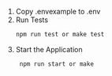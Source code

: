 1. Copy .envexample to .env
2. Run Tests
    ```bash
    npm run test or make test
4. Start the Application
   ```bash
    npm run start or make
